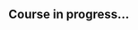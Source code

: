 ## Course in progress...

<!---

## Course Completion Records

This is my course completion record for the course [Introduction to Probability - The Science of Uncertainty](https://www.edx.org/course/introduction-probability-science-mitx-6-041x-1):

## Assignment Completion:

![Introduction to Probability - The Science of Uncertainty - Assignment Completion](***)

## Final Score:

![Introduction to Probability - The Science of Uncertainty - Course Completion Notice](***)

![Introduction to Probability - The Science of Uncertainty - Final Score](***))

--->
